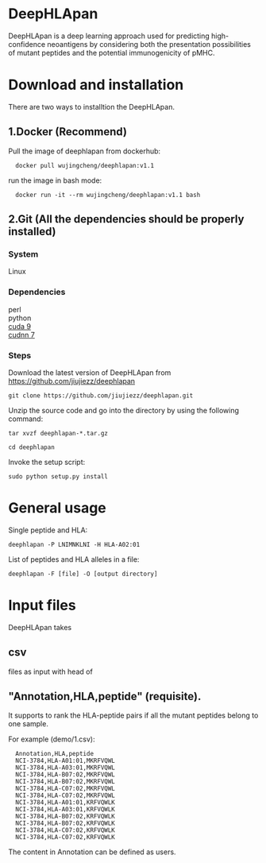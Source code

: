 # DeepHLApan

   DeepHLApan is a deep learning approach used for predicting high-confidence neoantigens by considering both the presentation possibilities of mutant peptides and the potential immunogenicity of pMHC.


# Download and installation

There are two ways to installtion the DeepHLApan.

## 1.Docker (Recommend)

Pull the image of deephlapan from dockerhub:

      docker pull wujingcheng/deephlapan:v1.1

run the image in bash mode:

      docker run -it --rm wujingcheng/deephlapan:v1.1 bash

## 2.Git (All the dependencies should be properly installed)

### System
Linux

### Dependencies
perl    
python    
[cuda 9](https://developer.nvidia.com/cuda-90-download-archive)  
[cudnn 7](https://developer.nvidia.com/rdp/cudnn-archive)

### Steps

Download the latest version of DeepHLApan from https://github.com/jiujiezz/deephlapan
    
    git clone https://github.com/jiujiezz/deephlapan.git
    
Unzip the source code and go into the directory by using the following command:

    tar xvzf deephlapan-*.tar.gz

    cd deephlapan

Invoke the setup script:

    sudo python setup.py install


# General usage

Single peptide and HLA:

    deephlapan -P LNIMNKLNI -H HLA-A02:01 

List of peptides and HLA alleles in a file:

    deephlapan -F [file] -O [output directory]  

# Input files

DeepHLApan takes 
## csv 
files as input with head of 
## "Annotation,HLA,peptide" (requisite). 
It supports to rank the HLA-peptide pairs if all the mutant peptides belong to one sample. 

For example (demo/1.csv):
    
      Annotation,HLA,peptide
      NCI-3784,HLA-A01:01,MKRFVQWL
      NCI-3784,HLA-A03:01,MKRFVQWL
      NCI-3784,HLA-B07:02,MKRFVQWL
      NCI-3784,HLA-B07:02,MKRFVQWL
      NCI-3784,HLA-C07:02,MKRFVQWL
      NCI-3784,HLA-C07:02,MKRFVQWL
      NCI-3784,HLA-A01:01,KRFVQWLK
      NCI-3784,HLA-A03:01,KRFVQWLK
      NCI-3784,HLA-B07:02,KRFVQWLK
      NCI-3784,HLA-B07:02,KRFVQWLK
      NCI-3784,HLA-C07:02,KRFVQWLK
      NCI-3784,HLA-C07:02,KRFVQWLK
 
 The content in Annotation can be defined as users.
 
